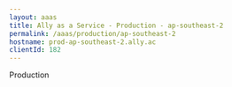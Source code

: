 ```yaml
---
layout: aaas
title: Ally as a Service - Production - ap-southeast-2
permalink: /aaas/production/ap-southeast-2
hostname: prod-ap-southeast-2.ally.ac
clientId: 182
---
```

Production